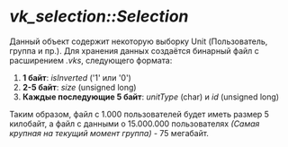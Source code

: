 # *vk_selection::Selection*
Данный объект содержит некоторую выборку Unit (Пользователь, группа и пр.).
Для хранения данных создаётся бинарный файл с расширением *.vks*, следующего формата:
1. **1 байт**: *isInverted* ('1' или '0')
2. **2-5 байт**: *size* (unsigned long)
3. **Каждые последующие 5 байт**: *unitType* (char) и *id* (unsigned long)

Таким образом, файл с 1.000 пользователей будет иметь размер 5 килобайт, а файл с данными о 15.000.000 пользователях *(Самая крупная на текущий момент группа)* - 75 мегабайт.
